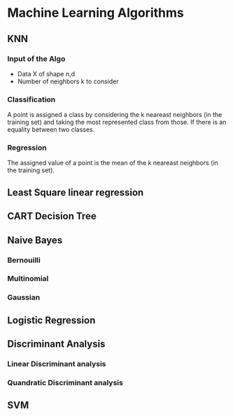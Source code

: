 # Machine Learning Algorithms

## KNN

### Input of the Algo
* Data X of shape n,d
* Number of neighbors k to consider

### Classification
A point is assigned a class by considering the k neareast neighbors (in the training set) and taking the most represented class from those. If there is an equality between two classes.

### Regression
The assigned value of a point is the mean of the k neareast neighbors (in the training set).

## Least Square linear regression

## CART Decision Tree

## Naive Bayes

### Bernouilli

### Multinomial

### Gaussian

## Logistic Regression

## Discriminant Analysis
### Linear Discriminant analysis

### Quandratic Discriminant analysis


## SVM